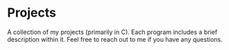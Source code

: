 # Projects
A collection of my projects (primarily in C).
Each program includes a brief description within it.
Feel free to reach out to me if you have any questions.
